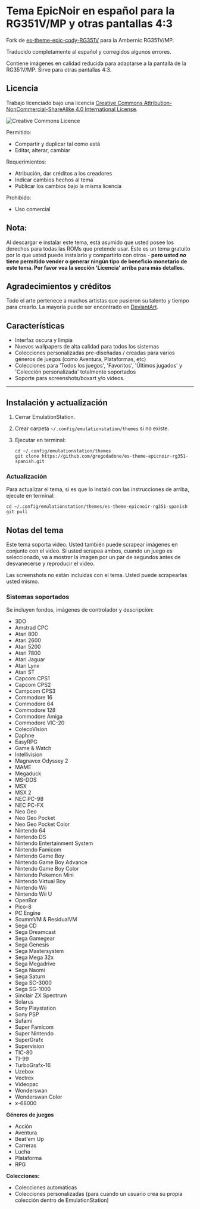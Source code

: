 # Tema EpicNoir en español para la RG351V/MP y otras pantallas 4:3

Fork de [es-theme-epic-cody-RG351V](https://github.com/CodyV59/es-theme-epic-cody-RG351V) para la Ambernic RG351V/MP.

Traducido completamente al español y corregidos algunos errores.

Contiene imágenes en calidad reducida para adaptarse a la pantalla de la RG351V/MP. Sirve para otras pantallas 4:3.

## Licencia

Trabajo licenciado bajo una licencia [Creative Commons Attribution-NonCommercial-ShareAlike 4.0 International License](http://creativecommons.org/licenses/by-nc-sa/4.0/).

![Creative Commons Licence](https://i.creativecommons.org/l/by-nc-sa/4.0/88x31.png "Creative Commons Licence")

Permitido:
- Compartir y duplicar tal como está
- Editar, alterar, cambiar

Requerimientos:
- Atribución, dar créditos a los creadores
- Indicar cambios hechos al tema
- Publicar los cambios bajo la misma licencia

Prohibido:
- Uso comercial

## Nota:
Al descargar e instalar este tema, está asumido que usted posee los derechos para todas las ROMs que pretende usar. Este es un tema gratuito por lo que usted puede instalarlo y compartirlo con otros - **pero usted *no* tiene permitido vender o generar ningún tipo de beneficio monetario de este tema. Por favor vea la sección 'Licencia' arriba para más detalles.**

## Agradecimientos y créditos

Todo el arte pertenece a muchos artistas que pusieron su talento y tiempo para crearlo.
La mayoría puede ser encontrado en [DeviantArt](http://www.deviantart.com/).

## Características

* Interfaz oscura y limpia
* Nuevos wallpapers de alta calidad para todos los sistemas
* Colecciones personalizadas pre-diseñadas / creadas para varios géneros de juegos (como Aventura, Plataformas, etc)
* Colecciones para 'Todos los juegos', 'Favoritos', 'Últimos jugados' y 'Colección personalizada' totalmente soportados
* Soporte para screenshots/boxart y/o videos.

---

## Instalación y actualización

1. Cerrar EmulationStation.

2. Crear carpeta `~/.config/emulationstation/themes` si no existe.

3. Ejecutar en terminal:

       cd ~/.config/emulationstation/themes
       git clone https://github.com/gregodadone/es-theme-epicnoir-rg351-spanish.git

### Actualización

Para actualizar el tema, si es que lo instaló con las instrucciones de arriba, ejecute en terminal:

    cd ~/.config/emulationstation/themes/es-theme-epicnoir-rg351-spanish
    git pull

## Notas del tema

Este tema soporta video. Usted también puede scrapear imágenes en conjunto con el video. Si usted scrapea ambos, cuando un juego es seleccionado, va a mostrar la imagen por un par de segundos antes de desvanecerse y reproducir el video.

Las screenshots no están incluidas con el tema. Usted puede scrapearlas usted mismo.

### Sistemas soportados

Se incluyen fondos, imágenes de controlador y descripción:

* 3DO
* Amstrad CPC
* Atari 800
* Atari 2600
* Atari 5200
* Atari 7800
* Atari Jaguar
* Atari Lynx
* Atari ST
* Capcom CPS1
* Capcom CPS2
* Campcom CPS3
* Commodore 16
* Commodore 64
* Commodore 128
* Commodore Amiga
* Commodore VIC-20
* ColecoVision
* Daphne
* EasyRPG
* Game & Watch
* Intellivision
* Magnavox Odyssey 2
* MAME
* Megaduck
* MS-DOS
* MSX
* MSX 2
* NEC PC-98
* NEC PC-FX
* Neo Geo
* Neo Geo Pocket
* Neo Geo Pocket Color
* Nintendo 64
* Nintendo DS
* Nintendo Entertainment System
* Nintendo Famicom
* Nintendo Game Boy
* Nintendo Game Boy Advance
* Nintendo Game Boy Color
* Nintendo Pokemon Mini
* Nintendo Virtual Boy
* Nintendo Wii
* Nintendo Wii U
* OpenBor
* Pico-8
* PC Engine
* ScummVM & ResidualVM
* Sega CD
* Sega Dreamcast
* Sega Gamegear
* Sega Genesis
* Sega Mastersystem
* Sega Mega 32x
* Sega Megadrive
* Sega Naomi
* Sega Saturn
* Sega SC-3000
* Sega SG-1000
* Sinclair ZX Spectrum
* Solarus
* Sony Playstation
* Sony PSP
* Sufami
* Super Famicom
* Super Nintendo
* SuperGrafx
* Supervision
* TIC-80
* TI-99
* TurboGrafx-16
* Uzebox
* Vectrex
* Videopac
* Wonderswan
* Wonderswan Color
* x-68000

**Géneros de juegos**
* Acción
* Aventura
* Beat'em Up
* Carreras
* Lucha
* Plataforma
* RPG

**Colecciones:**
* Colecciones automáticas
* Colecciones personalizadas (para cuando un usuario crea su propia colección dentro de EmulationStation)
